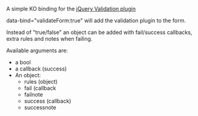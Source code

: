 A simple KO binding for the [jQuery Validation plugin](http://jqueryvalidation.org/)

data-bind="validateForm:true" will add the validation plugin to the form.

Instead of "true/false" an object can be added with fail/success callbacks, extra rules and notes when failing.

Available arguments are:

* a bool
* a callback (success)
* An object:
    * rules (object)
    * fail (callback
    * failnote
    * success (callback)
    * successnote
